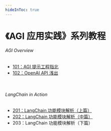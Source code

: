 ```yaml
---
hideInToc: true
---
```


# 《AGI 应用实践》系列教程

###### AGI Overview

- [101：AGI 提示工程指北](https://agi-talks.vercel.app/101-prompt-engineering/)
- [102：OpenAI API 浅出](https://agi-talks.vercel.app/102-openai-api/)

<br />

###### LangChain in Action

- [201：LangChain 功能模块解析（上篇）](https://agi-talks.vercel.app/201-langchain-modules/)
- [202：LangChain 功能模块解析（中篇）](https://agi-talks.vercel.app/202-langchain-chains/)
- 203：LangChain 功能模块解析（下篇）